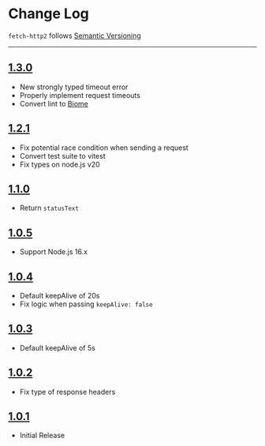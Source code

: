 # Change Log

`fetch-http2` follows [Semantic Versioning](http://semver.org/)

---

## [1.3.0](https://github.com/AndrewBarba/fetch-http2/releases/tag/1.3.0)

- New strongly typed timeout error
- Properly implement request timeouts
- Convert lint to [Biome](https://biomejs.dev)

## [1.2.1](https://github.com/AndrewBarba/fetch-http2/releases/tag/1.2.1)

- Fix potential race condition when sending a request
- Convert test suite to vitest
- Fix types on node.js v20

## [1.1.0](https://github.com/AndrewBarba/fetch-http2/releases/tag/1.1.0)

- Return `statusText`

## [1.0.5](https://github.com/AndrewBarba/fetch-http2/releases/tag/1.0.5)

- Support Node.js 16.x

## [1.0.4](https://github.com/AndrewBarba/fetch-http2/releases/tag/1.0.4)

- Default keepAlive of 20s
- Fix logic when passing `keepAlive: false`

## [1.0.3](https://github.com/AndrewBarba/fetch-http2/releases/tag/1.0.3)

- Default keepAlive of 5s

## [1.0.2](https://github.com/AndrewBarba/fetch-http2/releases/tag/1.0.2)

- Fix type of response headers

## [1.0.1](https://github.com/AndrewBarba/fetch-http2/releases/tag/1.0.1)

- Initial Release
